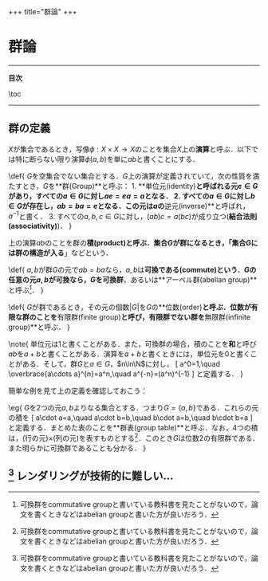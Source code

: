 +++
title="群論"
+++

# 群論

---

**目次**

\toc

---

## 群の定義

$X$が集合であるとき，写像$\phi:X\times X\to X$のことを集合$X$上の**演算**と呼ぶ．以下では特に断らない限り演算$\phi(a,b)$を単に$ab$と書くことにする．

\def{
    $G$を空集合でない集合とする．$G$上の演算が定義されていて，次の性質を満たすとき，$G$を**群(Group)**と呼ぶ：
    1. **単位元(identity)**と呼ばれる元$e\in G$があり，すべての$a\in G$に対し$ae=ea=a$となる．
    2. すべての$a\in G$に対し$b\in G$が存在し，$ab=ba=e$となる．この元は$a$の**逆元(inverse)**と呼ばれ，$a^{-1}$と書く．
    3. すべての$a,b,c\in G$に対し，$(ab)c=a(bc)$が成り立つ(**結合法則(associativity)**)．
}

上の演算$ab$のことを群の**積(product)**と呼ぶ．集合$G$が群になるとき，「集合$G$には**群の構造が入る**」などという．

\def{
    $a,b$が群$G$の元で$ab=ba$なら，$a,b$は**可換である(commute)**という．$G$の任意の元$a,b$が可換なら，$G$を**可換群**，あるいは**アーベル群(abelian group)**と呼ぶ[^1]．
}

[^1]: 可換群をcommutative groupと書いている教科書を見たことがないので，論文を書くときなどはabelian groupと書いた方が良いだろう．

\def{
    $G$が群であるとき，その元の個数$|G|$を$G$の**位数(order)**と呼ぶ．位数が有限な群のことを**有限群(finite group)**と呼び，有限群でない群を**無限群(infinite group)**と呼ぶ．
}

\note{
    単位元は1と書くことがある．また，可換群の場合，積のことを**和**と呼び$ab$を$a+b$と書くことがある．演算を$a+b$と書くときには，単位元を0と書くことがある．そして，群$G$と$a\in G$，$n\in\N$に対し，
    \[
        a^0=1,\quad \overbrace{a\cdots a}^{n}=a^n,\quad a^{-n}=(a^n)^{-1}
    \]
    と定義する．
}

簡単な例を見て上の定義を確認しておこう：

\eg{
    $G$を2つの元$a,b$よりなる集合とする．つまり$G=\{a,b\}$である．これらの元の積を
    \[
        a\cdot a=a,\quad a\cdot b=b,\quad b\cdot a=b,\quad b\cdot b=a
    \]
    と定義する．まとめた表のことを**群表(group table)**と呼ぶ．なお，4つの積は，(行の元)$\times$(列の元)を表すものとする[^1]．このとき$G$は位数2の有限群である．また明らかに可換群であることも分かる．
}

[^1] レンダリングが技術的に難しい...
---